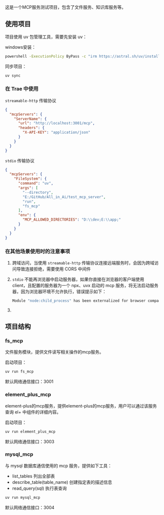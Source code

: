 这是一个MCP服务测试项目，包含了文件服务、知识库服务等。



## 使用项目

项目使用 uv 包管理工具，需要先安装 uv：

windows安装：

```bash
powershell -ExecutionPolicy ByPass -c "irm https://astral.sh/uv/install.ps1 | iex"
```

同步项目：

```bash
uv sync
```



### 在 Trae 中使用

`streamable-http` 传输协议

```json
{
  "mcpServers": {
    "ServerName": {
      "url": "http://localhost:3001/mcp",
      "headers": {
        "X-API-KEY": "application/json"
      }
    }
  }
}
```

`stdio` 传输协议

```json
{
  "mcpServers": {
    "FileSystem": {
      "command": "uv",
      "args": [
        "--directory",
        "E:/GitHub/All_in_Ai/test_mcp_server",
        "run",
        "fs_mcp"
      ],
      "env": {
        "MCP_ALLOWED_DIRECTORIES": "D:\\dev;E:\\app;"
      }
    }
  }
}
```



### 在其他场景使用时的注意事项

1. 跨域访问，当使用 `streamable-http` 传输协议连接远端服务时，会因为跨域访问导致连接拒绝，需要使用 CORS 中间件

2. `stdio` 不能再浏览器中启动服务器，如果你直接在浏览器的客户端使用 client，且配置的服务器为一个 npx、uvx 启动的 mcp 服务，将无法启动服务器，因为浏览器环境不允许执行，错误提示如下：

   ```bash
   Module "node:child_process" has been externalized for browser compatibility. Cannot access "node:child_process.spawn" in client code. See https://vite.dev/guide/troubleshooting.html#module-externalized-for-browser-compatibility for more details.
   ```

3. 

## 项目结构

### fs_mcp

文件服务模块，提供文件读写相关操作的mcp服务。

启动项目：

```bash
uv run fs_mcp
```

默认网络通信接口：3001

### element_plus_mcp

element-plus的mcp服务，提供element-plus的mcp服务，用户可以通过该服务查询 el+ 中组件的详细内容。

启动项目：

```bash
uv run element_plus_mcp
```

默认网络通信接口：3003



### mysql_mcp

与 mysql 数据库通信使用的 mcp 服务，提供如下工具：

- list_tables 列出全部表
- describe_table(table_name) 创建指定表的描述信息
- read_query(sql) 执行表查询

```bash
uv run mysql_mcp
```

默认网络通信接口：3004
